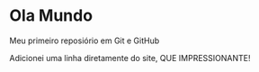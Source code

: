 # Ola Mundo
 Meu primeiro reposiório em Git e GitHub
 
 Adicionei uma linha diretamente do site, QUE IMPRESSIONANTE!

